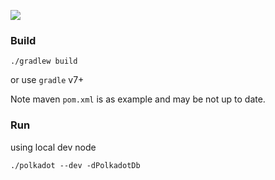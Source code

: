 
[![](https://jitpack.io/v/blockchain-driver/bcd-java.svg)](https://jitpack.io/#blockchain-driver/bcd-java)

### Build

`./gradlew build`

or use `gradle` v7+

Note maven `pom.xml` is as example and may be not up to date.

### Run

using local dev node

    ./polkadot --dev -dPolkadotDb

